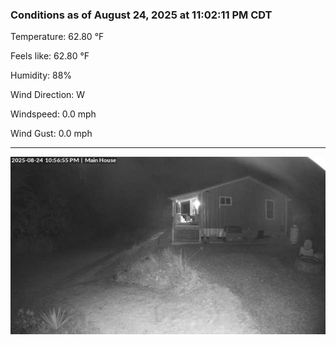 ### Conditions as of August 24, 2025 at 11:02:11 PM CDT 

Temperature: 62.80 &deg;F

Feels like: 62.80 &deg;F

Humidity: 88%

Wind Direction: W

Windspeed: 0.0 mph

Wind Gust: 0.0 mph

---

<img src="./images/latest.jpeg"/>

